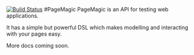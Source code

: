 [![Build Status](https://travis-ci.org/Ladtech/page_magic.png)](https://travis-ci.org/Ladtech/page_magic)
#PageMagic 
PageMagic is an API for testing web applications. 

It has a simple but powerful DSL which makes modelling and interacting with your pages easy.

More docs coming soon.
